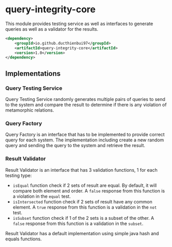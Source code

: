 # query-integrity-core

This module provides testing service as well as interfaces to generate queries as well as a validator for the results.

```xml
<dependency>
    <groupId>io.github.ducthienbui97</groupId>
    <artifactId>query-integrity-core</artifactId> 
    <version>1.0</version>
</dependency>
```

## Implementations

### Query Testing Service 

Query Testing Service randomly generates multiple pairs of queries to send to the system and compare the result to determine if
 there is any violation of metamorphic relations.

### Query Factory

Query Factory is an interface that has to be implemented to provide correct query for each system. The implementation
 including create a new random query and sending the query to the system and retrieve the result.
 
### Result Validator
 
 Result Validator is an interface that has 3 validation functions, 1 for each testing type:
 - `isEqual` function check if 2 sets of result are equal. By default, it will compare both element and order. A `false`
 response from this function is a violation in the `equal` test.
 - `isIntersected` function check if 2 sets of result have any common element. A `true` response from this function is
  a validation in the `not` test.
 - `isSubset` function check if 1 of the 2 sets is a subset of the other. A `false` response from this function is
   a validation in the `subset`.

Result Validator has a default implementation using simple java hash and equals functions.
 